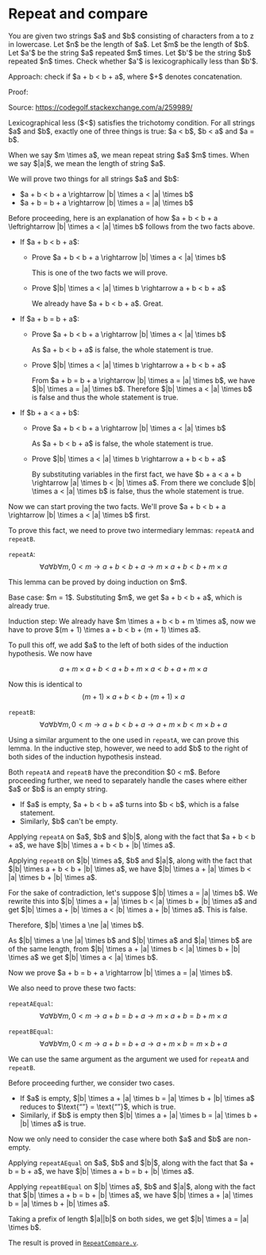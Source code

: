 # Repeat and compare

You are given two strings \$a\$ and \$b\$ consisting of characters from a to z in lowercase. Let \$n\$ be the length of \$a\$. Let \$m\$ be the length of \$b\$. Let \$a'\$ be the string \$a\$ repeated \$m\$ times. Let \$b'\$ be the string \$b\$ repeated \$n\$ times. Check whether \$a'\$ is lexicographically less than \$b'\$.

Approach: check if \$a + b < b + a\$, where \$+\$ denotes concatenation.

Proof:

Source: https://codegolf.stackexchange.com/a/259989/

Lexicographical less (\$<\$) satisfies the trichotomy condition. For all strings \$a\$ and \$b\$, exactly one of three things is true: \$a < b\$, \$b < a\$ and \$a = b\$.

When we say \$m \times a\$, we mean repeat string \$a\$ \$m\$ times. When we say \$|a|\$, we mean the length of string \$a\$.

We will prove two things for all strings \$a\$ and \$b\$:

- \$a + b < b + a \rightarrow |b| \times a < |a| \times b\$
- \$a + b = b + a \rightarrow |b| \times a = |a| \times b\$

Before proceeding, here is an explanation of how \$a + b < b + a \leftrightarrow |b| \times a < |a| \times b\$ follows from the two facts above.

- If \$a + b < b + a\$:
  - Prove \$a + b < b + a \rightarrow |b| \times a < |a| \times b\$

    This is one of the two facts we will prove.

  - Prove \$|b| \times a < |a| \times b \rightarrow a + b < b + a\$

    We already have \$a + b < b + a\$. Great.

- If \$a + b = b + a\$:
  - Prove \$a + b < b + a \rightarrow |b| \times a < |a| \times b\$

    As \$a + b < b + a\$ is false, the whole statement is true.

  - Prove \$|b| \times a < |a| \times b \rightarrow a + b < b + a\$

    From \$a + b = b + a \rightarrow |b| \times a = |a| \times b\$, we have \$|b| \times a = |a| \times b\$. Therefore \$|b| \times a < |a| \times b\$ is false and thus the whole statement is true.

- If \$b + a < a + b\$:
  - Prove \$a + b < b + a \rightarrow |b| \times a < |a| \times b\$

    As \$a + b < b + a\$ is false, the whole statement is true.

  - Prove \$|b| \times a < |a| \times b \rightarrow a + b < b + a\$

    By substituting variables in the first fact, we have \$b + a < a + b \rightarrow |a| \times b < |b| \times a\$. From there we conclude \$|b| \times a < |a| \times b\$ is false, thus the whole statement is true.

Now we can start proving the two facts. We'll prove \$a + b < b + a \rightarrow |b| \times a < |a| \times b\$ first.

To prove this fact, we need to prove two intermediary lemmas: `repeatA` and `repeatB`.

`repeatA`: $$\forall a\forall b\forall m, 0 < m \rightarrow a + b < b + a \rightarrow m \times a + b < b + m \times a$$

This lemma can be proved by doing induction on \$m\$.

Base case: \$m = 1\$. Substituting \$m\$, we get \$a + b < b + a\$, which is already true.

Induction step: We already have \$m \times a + b < b + m \times a\$, now we have to prove \$(m + 1) \times a + b < b + (m + 1) \times a\$.

To pull this off, we add \$a\$ to the left of both sides of the induction hypothesis. We now have

$$a + m \times a + b < a + b + m \times a < b + a + m \times a$$

Now this is identical to $$(m + 1) \times a + b < b + (m + 1) \times a$$

`repeatB`: $$\forall a\forall b\forall m, 0 < m \rightarrow a + b < b + a \rightarrow a + m \times b < m \times b + a$$

Using a similar argument to the one used in `repeatA`, we can prove this lemma. In the inductive step, however, we need to add \$b\$ to the right of both sides of the induction hypothesis instead.

Both `repeatA` and `repeatB` have the precondition \$0 < m\$. Before proceeding further, we need to separately handle the cases where either \$a\$ or \$b\$ is an empty string.

- If \$a\$ is empty, \$a + b < b + a\$ turns into \$b < b\$, which is a false statement.
- Similarly, \$b\$ can't be empty.

Applying `repeatA` on \$a\$, \$b\$ and \$|b|\$, along with the fact that \$a + b < b + a\$, we have \$|b| \times a + b < b + |b| \times a\$.

Applying `repeatB` on \$|b| \times a\$, \$b\$ and \$|a|\$, along with the fact that \$|b| \times a + b < b + |b| \times a\$, we have \$|b| \times a + |a| \times b < |a| \times b + |b| \times a\$.

For the sake of contradiction, let's suppose \$|b| \times a = |a| \times b\$. We rewrite this into \$|b| \times a + |a| \times b < |a| \times b + |b| \times a\$ and get \$|b| \times a + |b| \times a < |b| \times a + |b| \times a\$. This is false.

Therefore, \$|b| \times a \ne |a| \times b\$.

As \$|b| \times a \ne |a| \times b\$ and \$|b| \times a\$ and \$|a| \times b\$ are of the same length, from \$|b| \times a + |a| \times b < |a| \times b + |b| \times a\$ we get \$|b| \times a < |a| \times b\$.

Now we prove \$a + b = b + a \rightarrow |b| \times a = |a| \times b\$.

We also need to prove these two facts:

`repeatAEqual`: $$\forall a\forall b\forall m, 0 < m \rightarrow a + b = b + a \rightarrow m \times a + b = b + m \times a$$

`repeatBEqual`: $$\forall a\forall b\forall m, 0 < m \rightarrow a + b = b + a \rightarrow a + m \times b = m \times b + a$$

We can use the same argument as the argument we used for `repeatA` and `repeatB`.

Before proceeding further, we consider two cases.

- If \$a\$ is empty, \$|b| \times a + |a| \times b = |a| \times b + |b| \times a\$ reduces to \$\text{“”} = \text{“”}\$, which is true.
- Similarly, if \$b\$ is empty then \$|b| \times a + |a| \times b = |a| \times b + |b| \times a\$ is true.

Now we only need to consider the case where both \$a\$ and \$b\$ are non-empty.

Applying `repeatAEqual` on \$a\$, \$b\$ and \$|b|\$, along with the fact that \$a + b = b + a\$, we have \$|b| \times a + b = b + |b| \times a\$.

Applying `repeatBEqual` on \$|b| \times a\$, \$b\$ and \$|a|\$, along with the fact that \$|b| \times a + b = b + |b| \times a\$, we have \$|b| \times a + |a| \times b = |a| \times b + |b| \times a\$.

Taking a prefix of length \$|a||b|\$ on both sides, we get \$|b| \times a = |a| \times b\$.

The result is proved in [`RepeatCompare.v`](../theories/RepeatCompare.v).
